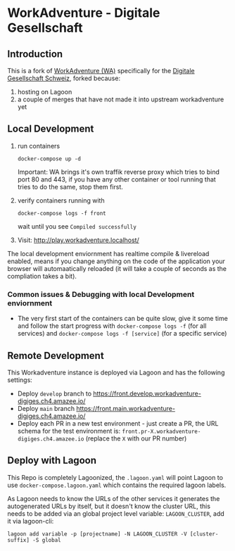 # WorkAdventure - Digitale Gesellschaft

## Introduction

This is a fork of [WorkAdventure (WA)](https://github.com/thecodingmachine/workadventure) specifically for the [Digitale Gesellschaft Schweiz](https://www.digitale-gesellschaft.ch/), forked because:
1. hosting on Lagoon
2. a couple of merges that have not made it into upstream workadventure yet

## Local Development

1. run containers
    ```
    docker-compose up -d
    ```
    Important: WA brings it's own traffik reverse proxy which tries to bind port 80 and 443, if you have any other container or tool running that tries to do the same, stop them first.

2. verify containers running with
    ```
    docker-compose logs -f front
    ```
    wait until you see `Compiled successfully`

3. Visit: http://play.workadventure.localhost/

The local development enviornment has realtime compile & livereload enabled, means if you change anything on the code of the application your browser will automaatically reloaded (it will take a couple of seconds as the compliation takes a bit).

### Common issues & Debugging with local Development enviornment

- The very first start of the containers can be quite slow, give it some time and follow the start progress with `docker-compose logs -f` (for all services) and `docker-compose logs -f [service]` (for a specific service)

## Remote Development

This Workadventure instance is deployed via Lagoon and has the following settings:

- Deploy `develop` branch to https://front.develop.workadventure-digiges.ch4.amazee.io/
- Deploy `main` branch https://front.main.workadventure-digiges.ch4.amazee.io/
- Deploy each PR in a new test environment - just create a PR, the URL schema for the test environment is: `front.pr-X.workadventure-digiges.ch4.amazee.io` (replace the `X` with our PR number)

## Deploy with Lagoon

This Repo is completely Lagoonized, the `.lagoon.yaml` will point Lagoon to use `docker-compose.lagoon.yaml` which contains the required lagoon labels.

As Lagoon needs to know the URLs of the other services it generates the autogenerated URLs by itself, but it doesn't know the cluster URL, this needs to be added via an global project level variable: `LAGOON_CLUSTER`, add it via lagoon-cli:

```
lagoon add variable -p [projectname] -N LAGOON_CLUSTER -V [cluster-suffix] -S global
```
